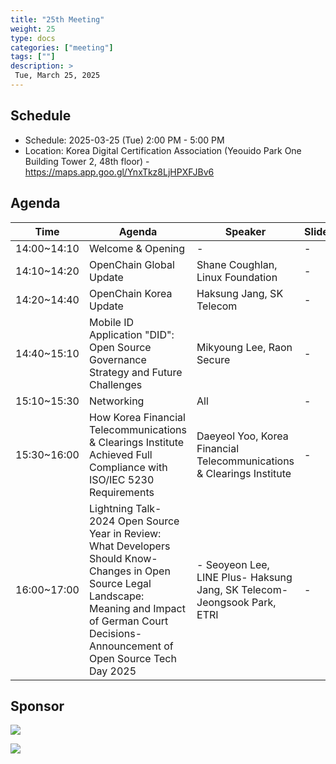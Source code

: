 ```yaml
---
title: "25th Meeting"
weight: 25
type: docs
categories: ["meeting"]
tags: [""]
description: >
 Tue, March 25, 2025
---
```


## Schedule

* Schedule: 2025-03-25 (Tue) 2:00 PM - 5:00 PM
* Location: Korea Digital Certification Association (Yeouido Park One Building Tower 2, 48th floor) - https://maps.app.goo.gl/YnxTkz8LjHPXFJBv6

## Agenda

| Time | Agenda | Speaker | Slide |
|------|--------|---------|-------|
| 14:00~14:10 | Welcome & Opening | - | - |
| 14:10~14:20 | OpenChain Global Update | Shane Coughlan, Linux Foundation | - |
| 14:20~14:40 | OpenChain Korea Update | Haksung Jang, SK Telecom | - |
| 14:40~15:10 | Mobile ID Application "DID": Open Source Governance Strategy and Future Challenges | Mikyoung Lee, Raon Secure | - |
| 15:10~15:30 | Networking | All | - |
| 15:30~16:00 | How Korea Financial Telecommunications & Clearings Institute Achieved Full Compliance with ISO/IEC 5230 Requirements | Daeyeol Yoo, Korea Financial Telecommunications & Clearings Institute | - |
| 16:00~17:00 | Lightning Talk- 2024 Open Source Year in Review: What Developers Should Know- Changes in Open Source Legal Landscape: Meaning and Impact of German Court Decisions- Announcement of Open Source Tech Day 2025 | - Seoyeon Lee, LINE Plus- Haksung Jang, SK Telecom- Jeongsook Park, ETRI | - |


## Sponsor

![](../../../images/content/about/logo/raon.png)


![](../../../images/content/about/logo/did.png)